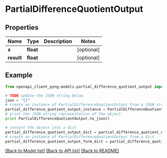 # PartialDifferenceQuotientOutput


## Properties
Name | Type | Description | Notes
------------ | ------------- | ------------- | -------------
**x** | **float** |  | [optional] 
**result** | **float** |  | [optional] 

## Example

```python
from openapi_client_pyng.models.partial_difference_quotient_output import PartialDifferenceQuotientOutput

# TODO update the JSON string below
json = "{}"
# create an instance of PartialDifferenceQuotientOutput from a JSON string
partial_difference_quotient_output_instance = PartialDifferenceQuotientOutput.from_json(json)
# print the JSON string representation of the object
print PartialDifferenceQuotientOutput.to_json()

# convert the object into a dict
partial_difference_quotient_output_dict = partial_difference_quotient_output_instance.to_dict()
# create an instance of PartialDifferenceQuotientOutput from a dict
partial_difference_quotient_output_form_dict = partial_difference_quotient_output.from_dict(partial_difference_quotient_output_dict)
```
[[Back to Model list]](../README.md#documentation-for-models) [[Back to API list]](../README.md#documentation-for-api-endpoints) [[Back to README]](../README.md)


